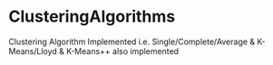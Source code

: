 # ClusteringAlgorithms
Clustering Algorithm Implemented i.e. Single/Complete/Average  &amp; K-Means/Lloyd &amp; K-Means++ also implemented
